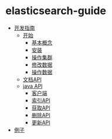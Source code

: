 elasticsearch-guide
===================

* [开发指南](README.md)
  * [开始](getting-started/README.md)
     * [基本概念](getting-started/basic-concepts.md)
     * [安装](getting-started/installation.md)
     * [操作集群](getting-started/exploring-cluster.md)
     * [修改数据](getting-started/modifying-data.md)
     * [操作数据](getting-started/exploring-data.md)
  * [文档API](document-apis/README.md)
  * [java API](java-api/README.md)
    * [客户端](java-api/client.md)
    * [索引API](java-api/index-api.md)
    * [获取API](java-api/get-api.md)
    * [删除API](java-api/delete-api.md)
    * [更新API](java-api/update-api.md)
* [例子](example-in-large-data/example.md)